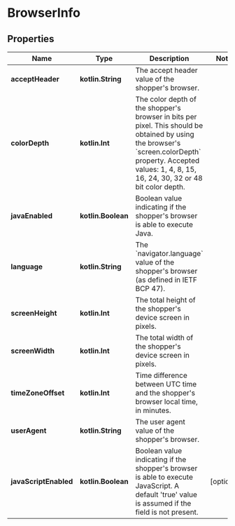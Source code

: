 
# BrowserInfo

## Properties
Name | Type | Description | Notes
------------ | ------------- | ------------- | -------------
**acceptHeader** | **kotlin.String** | The accept header value of the shopper&#39;s browser. | 
**colorDepth** | **kotlin.Int** | The color depth of the shopper&#39;s browser in bits per pixel. This should be obtained by using the browser&#39;s &#x60;screen.colorDepth&#x60; property. Accepted values: 1, 4, 8, 15, 16, 24, 30, 32 or 48 bit color depth. | 
**javaEnabled** | **kotlin.Boolean** | Boolean value indicating if the shopper&#39;s browser is able to execute Java. | 
**language** | **kotlin.String** | The &#x60;navigator.language&#x60; value of the shopper&#39;s browser (as defined in IETF BCP 47). | 
**screenHeight** | **kotlin.Int** | The total height of the shopper&#39;s device screen in pixels. | 
**screenWidth** | **kotlin.Int** | The total width of the shopper&#39;s device screen in pixels. | 
**timeZoneOffset** | **kotlin.Int** | Time difference between UTC time and the shopper&#39;s browser local time, in minutes. | 
**userAgent** | **kotlin.String** | The user agent value of the shopper&#39;s browser. | 
**javaScriptEnabled** | **kotlin.Boolean** | Boolean value indicating if the shopper&#39;s browser is able to execute JavaScript. A default &#39;true&#39; value is assumed if the field is not present. |  [optional]



